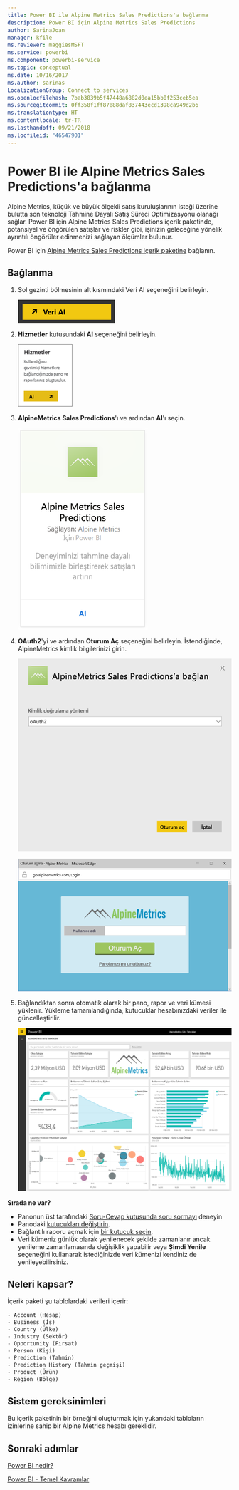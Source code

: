 ```yaml
---
title: Power BI ile Alpine Metrics Sales Predictions'a bağlanma
description: Power BI için Alpine Metrics Sales Predictions
author: SarinaJoan
manager: kfile
ms.reviewer: maggiesMSFT
ms.service: powerbi
ms.component: powerbi-service
ms.topic: conceptual
ms.date: 10/16/2017
ms.author: sarinas
LocalizationGroup: Connect to services
ms.openlocfilehash: 7bab3839b5f47448a6882d0ea15bb0f253ceb5ea
ms.sourcegitcommit: 0ff358f1ff87e88daf837443ecd1398ca949d2b6
ms.translationtype: HT
ms.contentlocale: tr-TR
ms.lasthandoff: 09/21/2018
ms.locfileid: "46547901"
---
```

# <a name="connect-to-alpine-metrics-sales-predictions-with-power-bi"></a>Power BI ile Alpine Metrics Sales Predictions'a bağlanma
Alpine Metrics, küçük ve büyük ölçekli satış kuruluşlarının isteği üzerine bulutta son teknoloji Tahmine Dayalı Satış Süreci Optimizasyonu olanağı sağlar. Power BI için Alpine Metrics Sales Predictions içerik paketinde, potansiyel ve öngörülen satışlar ve riskler gibi, işinizin geleceğine yönelik ayrıntılı öngörüler edinmenizi sağlayan ölçümler bulunur. 

Power BI için [Alpine Metrics Sales Predictions içerik paketine](https://app.powerbi.com/getdata/services/alpine-metrics) bağlanın.

## <a name="how-to-connect"></a>Bağlanma
1. Sol gezinti bölmesinin alt kısmındaki Veri Al seçeneğini belirleyin.  
   
    ![](media/service-connect-to-alpine-metrics/getdata.png)
2. **Hizmetler** kutusundaki **Al** seçeneğini belirleyin.  
   
    ![](media/service-connect-to-alpine-metrics/services.png)
3. **AlpineMetrics Sales Predictions**'ı ve ardından **Al**'ı seçin.  
   
    ![](media/service-connect-to-alpine-metrics/alpine.png)
4. **OAuth2**'yi ve ardından **Oturum Aç** seçeneğini belirleyin. İstendiğinde, AlpineMetrics kimlik bilgilerinizi girin.
   
    ![](media/service-connect-to-alpine-metrics/creds.png)
   
    ![](media/service-connect-to-alpine-metrics/creds2.png)
5. Bağlandıktan sonra otomatik olarak bir pano, rapor ve veri kümesi yüklenir. Yükleme tamamlandığında, kutucuklar hesabınızdaki veriler ile güncelleştirilir.
   
    ![](media/service-connect-to-alpine-metrics/dashboard.png)

**Sırada ne var?**

* Panonun üst tarafındaki [Soru-Cevap kutusunda soru sormayı](consumer/end-user-q-and-a.md) deneyin
* Panodaki [kutucukları değiştirin](service-dashboard-edit-tile.md).
* Bağlantılı raporu açmak için [bir kutucuk seçin](consumer/end-user-tiles.md).
* Veri kümeniz günlük olarak yenilenecek şekilde zamanlanır ancak yenileme zamanlamasında değişiklik yapabilir veya **Şimdi Yenile** seçeneğini kullanarak istediğinizde veri kümenizi kendiniz de yenileyebilirsiniz.

## <a name="whats-included"></a>Neleri kapsar?
İçerik paketi şu tablolardaki verileri içerir:  

    - Account (Hesap)    
    - Business (İş)    
    - Country (Ülke)    
    - Industry (Sektör)    
    - Opportunity (Fırsat)  
    - Person (Kişi)  
    - Prediction (Tahmin)    
    - Prediction History (Tahmin geçmişi)    
    - Product (Ürün)  
    - Region (Bölge)    

## <a name="system-requirements"></a>Sistem gereksinimleri
Bu içerik paketinin bir örneğini oluşturmak için yukarıdaki tabloların izinlerine sahip bir Alpine Metrics hesabı gereklidir.

## <a name="next-steps"></a>Sonraki adımlar
[Power BI nedir?](power-bi-overview.md)

[Power BI - Temel Kavramlar](consumer/end-user-basic-concepts.md)

